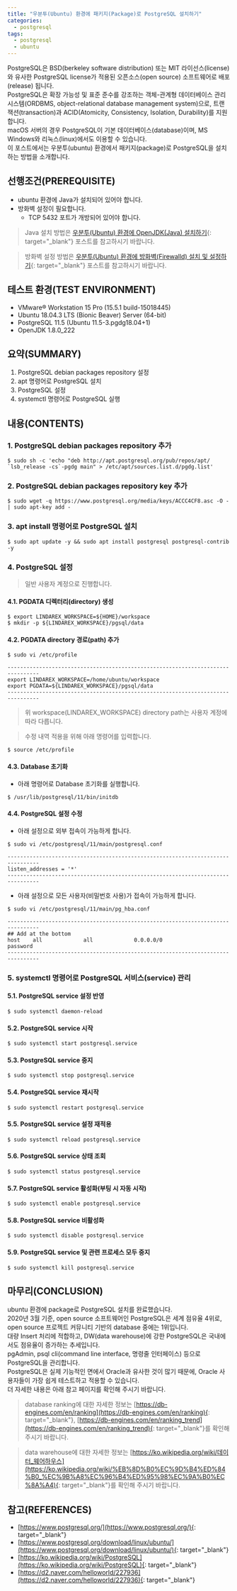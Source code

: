 ```yaml
---
title: "우분투(Ubuntu) 환경에 패키지(Package)로 PostgreSQL 설치하기"
categories: 
  - postgresql
tags: 
  - postgresql
  - ubuntu
---
```



PostgreSQL은 BSD(berkeley software distribution) 또는 MIT 라이선스(license)와 유사한 PostgreSQL license가 적용된 오픈소스(open source) 소프트웨어로 배포(release) 됩니다. <br />
PostgreSQL은 확장 가능성 및 표준 준수를 강조하는 객체-관계형 데이터베이스 관리 시스템(ORDBMS, object-relational database management system)으로, 트랜잭션(transaction)과 ACID(Atomicity, Consistency, Isolation, Durability)를 지원합니다. <br />
macOS 서버의 경우 PostgreSQL이 기본 데이터베이스(database)이며, MS Windows와 리눅스(linux)에서도 이용할 수 있습니다. <br />
이 포스트에서는 우분투(ubuntu) 환경에서 패키지(package)로 PostgreSQL을 설치하는 방법을 소개합니다.


## 선행조건(PREREQUISITE)
- ubuntu 환경에 Java가 설치되어 있어야 합니다.
- 방화벽 설정이 필요합니다.
    + TCP 5432 포트가 개방되어 있어야 합니다.

> Java 설치 방법은 [우분투(Ubuntu) 환경에 OpenJDK(Java) 설치하기](https://lindarex.github.io/ubuntu/ubuntu-openjdk-installation/){: target="\_blank"} 포스트를 참고하시기 바랍니다.

> 방화벽 설정 방법은 [우분투(Ubuntu) 환경에 방화벽(Firewalld) 설치 및 설정하기](https://lindarex.github.io/ubuntu/ubuntu-firewalld-installation/){: target="\_blank"} 포스트를 참고하시기 바랍니다.


## 테스트 환경(TEST ENVIRONMENT)
- VMware® Workstation 15 Pro (15.5.1 build-15018445)
- Ubuntu 18.04.3 LTS (Bionic Beaver) Server (64-bit)
- PostgreSQL 11.5 (Ubuntu 11.5-3.pgdg18.04+1)
- OpenJDK 1.8.0_222


## 요약(SUMMARY)
1. PostgreSQL debian packages repository 설정
2. apt 명령어로 PostgreSQL 설치
3. PostgreSQL 설정
4. systemctl 명령어로 PostgreSQL 실행


## 내용(CONTENTS)
### 1. PostgreSQL debian packages repository 추가
```console
$ sudo sh -c 'echo "deb http://apt.postgresql.org/pub/repos/apt/ `lsb_release -cs`-pgdg main" > /etc/apt/sources.list.d/pgdg.list'
```

### 2. PostgreSQL debian packages repository key 추가
```console
$ sudo wget -q https://www.postgresql.org/media/keys/ACCC4CF8.asc -O - | sudo apt-key add -
```

### 3. apt install 명령어로 PostgreSQL 설치
```console
$ sudo apt update -y && sudo apt install postgresql postgresql-contrib -y
```

### 4. PostgreSQL 설정

> 일반 사용자 계정으로 진행합니다.

#### 4.1. PGDATA 디렉터리(directory) 생성
```console
$ export LINDAREX_WORKSPACE=${HOME}/workspace
$ mkdir -p ${LINDAREX_WORKSPACE}/pgsql/data
```

#### 4.2. PGDATA directory 경로(path) 추가
```console
$ sudo vi /etc/profile
```

```shell
--------------------------------------------------------------------------------
export LINDAREX_WORKSPACE=/home/ubuntu/workspace
export PGDATA=${LINDAREX_WORKSPACE}/pgsql/data
--------------------------------------------------------------------------------
```

> 위 workspace(LINDAREX_WORKSPACE) directory path는 사용자 계정에 따라 다릅니다.

> 수정 내역 적용을 위해 아래 명령어를 입력합니다.
```console
$ source /etc/profile
```

#### 4.3. Database 초기화
- 아래 명령어로 Database 초기화를 실행합니다.

```console
$ /usr/lib/postgresql/11/bin/initdb
```

#### 4.4. PostgreSQL 설정 수정
- 아래 설정으로 외부 접속이 가능하게 합니다.

```console
$ sudo vi /etc/postgresql/11/main/postgresql.conf
```

```shell
--------------------------------------------------------------------------------
listen_addresses = '*'
--------------------------------------------------------------------------------
```

- 아래 설정으로 모든 사용자(비밀번호 사용)가 접속이 가능하게 합니다.

```console
$ sudo vi /etc/postgresql/11/main/pg_hba.conf
```

```shell
--------------------------------------------------------------------------------
## Add at the bottom
host    all             all             0.0.0.0/0               password
--------------------------------------------------------------------------------
```

### 5. systemctl 명령어로 PostgreSQL 서비스(service) 관리
#### 5.1. PostgreSQL service 설정 반영
```console
$ sudo systemctl daemon-reload
```

#### 5.2. PostgreSQL service 시작
```console
$ sudo systemctl start postgresql.service
```

#### 5.3. PostgreSQL service 중지
```console
$ sudo systemctl stop postgresql.service
```

#### 5.4. PostgreSQL service 재시작
```console
$ sudo systemctl restart postgresql.service
```

#### 5.5. PostgreSQL service 설정 재적용
```console
$ sudo systemctl reload postgresql.service
```

#### 5.6. PostgreSQL service 상태 조회
```console
$ sudo systemctl status postgresql.service
```

#### 5.7. PostgreSQL service 활성화(부팅 시 자동 시작)
```console
$ sudo systemctl enable postgresql.service
```

#### 5.8. PostgreSQL service 비활성화
```console
$ sudo systemctl disable postgresql.service
```

#### 5.9. PostgreSQL service 및 관련 프로세스 모두 중지
```console
$ sudo systemctl kill postgresql.service
```


## 마무리(CONCLUSION)
ubuntu 환경에 package로 PostgreSQL 설치를 완료했습니다. <br />
2020년 3월 기준, open source 소프트웨어인 PostgreSQL은 세계 점유율 4위로, open source 프로젝트 커뮤니티 기반의 database 중에는 1위입니다. <br />
대량 Insert 처리에 적합하고, DW(data warehouse)에 강한 PostgreSQL은 국내에서도 점유율이 증가하는 추세입니다. <br />
pgAdmin, psql cli(command line interface, 명령줄 인터페이스) 등으로 PostgreSQL을 관리합니다. <br />
PostgreSQL은 실제 기능적인 면에서 Oracle과 유사한 것이 많기 때문에, Oracle 사용자들이 가장 쉽게 테스트하고 적용할 수 있습니다. <br />
더 자세한 내용은 아래 참고 페이지를 확인해 주시기 바랍니다.

> database ranking에 대한 자세한 정보는 [https://db-engines.com/en/ranking](https://db-engines.com/en/ranking){: target="\_blank"}, [https://db-engines.com/en/ranking_trend](https://db-engines.com/en/ranking_trend){: target="\_blank"}를 확인해 주시기 바랍니다.

> data warehouse에 대한 자세한 정보는 [https://ko.wikipedia.org/wiki/데이터_웨어하우스](https://ko.wikipedia.org/wiki/%EB%8D%B0%EC%9D%B4%ED%84%B0_%EC%9B%A8%EC%96%B4%ED%95%98%EC%9A%B0%EC%8A%A4){: target="\_blank"}를 확인해 주시기 바랍니다.


## 참고(REFERENCES)
- [https://www.postgresql.org/](https://www.postgresql.org/){: target="\_blank"}
- [https://www.postgresql.org/download/linux/ubuntu/](https://www.postgresql.org/download/linux/ubuntu/){: target="\_blank"}
- [https://ko.wikipedia.org/wiki/PostgreSQL](https://ko.wikipedia.org/wiki/PostgreSQL){: target="\_blank"}
- [https://d2.naver.com/helloworld/227936](https://d2.naver.com/helloworld/227936){: target="\_blank"}
